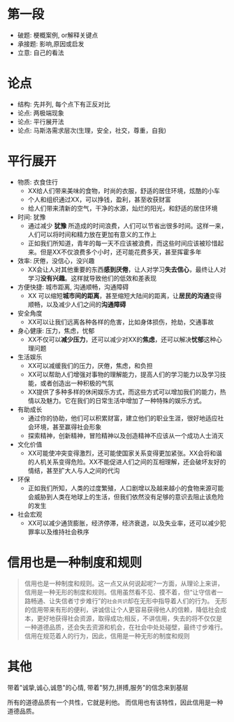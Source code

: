 # 第一段
- 破题: 梗概案例, or解释关键点
- 承接题: 影响,原因或启发
- 立意: 自己的看法
# 论点
- 结构: 先并列, 每个点下有正反对比
- 论点: 两极端现象
- 论点: 平行展开法
- 论点: 马斯洛需求层次(生理，安全，社交，尊重，自我)

# 平行展开
- 物质: 衣食住行
  - XX给人们带来美味的食物，时尚的衣服，舒适的居住环境，炫酷的小车
  - 个人和组织通过XX，可以挣钱，盈利，甚至收获财富
  - 给人们带来清新的空气，干净的水源，灿烂的阳光，和舒适的居住环境
- 时间: 犹豫
  - 通过减少 **犹豫** 所造成的时间浪费，人们可以节省出很多时间。这样一来，人们可以将时间和精力放在更加有意义的工作上
  - 正如我们所知道，青年的每一天不应该被浪费，而这些时间应该被珍惜起来。但是XX不仅浪费多个小时，还可能花费多天，甚至挥霍多年
- 效率: 厌倦，没信心，没兴趣
  - XX会让人对其他重要的东西**感到厌倦**，让人对学习**失去信心**，最终让人对学习**没有兴趣**。这样就导致他们的低效和差表现
- 方便快捷: 城市距离, 沟通顺畅，沟通障碍
  - XX 可以缩短**城市间的距离**，甚至缩短大陆间的距离，让**居民的沟通**变得顺畅，以及减少人们之间的**沟通障碍**
- 安全角度
  - XX可以让我们远离各种各样的危害，比如身体损伤，抢劫，交通事故
- 身心健康: 压力，焦虑，忧郁
  - XX不仅可以**减少压力**，还可以减少对XX的**焦虑**，还可以解决**忧郁**这种心理问题
- 生活娱乐
  - XX可以减缓我们的压力，厌倦，焦虑，和负担
  - XX可以帮助人们增强对事物的理解能力，提高人们的学习能力以及学习技能，或者创造出一种积极的气氛
  - XX提供了多种多样的休闲娱乐方式，而这些方式可以增加我们的能力，热情以及魅力。它在我们的日常生活中增加了一种特殊的娱乐方式。
- 有助成长
  - 通过你的协助，他们可以积累财富，建立他们的职业生涯，很好地适应社会环境，甚至赢得社会形象
  - 探索精神，创新精神，冒险精神以及创造精神不应该从一个成功人士消灭
- 文化价值
  - XX可能使冲突变得激烈，还可能使国家关系变得更加紧张。XX会将和谐的人机关系变得危险。XX不能促进人们之间的互相理解，还会破坏友好的情结，甚至扩大人与人之间的代沟
- 环保
  - 正如我们所知，人类的过度繁殖，人口剧增以及越来越小的食物来源可能会威胁到人类在地球上的生活，但我们依然没有足够的意识去阻止该危险的发生
- 社会宏观
  - XX可以减少通货膨胀，经济停滞，经济衰退，以及失业率，还可以减少犯罪率以及维持社会秩序
# 信用也是一种制度和规则
> 信用也是一种制度和规则。这一点又从何说起呢?一方面，从理论上来讲，信用是一种无形的制度和规则。信用虽然看不见、摸不着，但“让守信者一路畅通、让失信者寸步难行”的`社会共识`却在无形中指导着人们的行为。
> 无形的信用带来有形的便利，讲诚信让个人更容易获得他人的信赖，降低社会成本，更好地获得社会资源，取得成功;相反，不讲信用，失去的将不仅仅是一种道德品质，还会失去资源和机会，在社会中处处碰壁，最终寸步难行。
> 信用在规范着人的行为，因此，信用是一种无形的制度和规则

# 其他
带着"诚挚,诚心,诚恳"的心情, 带着"努力,拼搏,服务"的信念来到基层

所有的道德品质有一个共性，它就是利他。 而信用也有该特性，因此信用是一种道德品质。

